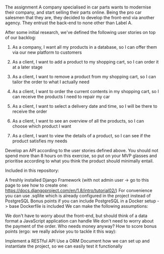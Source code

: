 The assignment
A company specialised in car parts wants to modernise their company, and start selling their parts online. Being the pro car salesmen that they are, they decided to develop the front-end via another agency. They entrust the back-end to none other than Label A.

After some initial research, we've defined the following user stories on top of our backlog:

1. As a company, I want all my products in a database, so I can offer them via our new platform to customers
   
2. As a client, I want to add a product to my shopping cart, so I can order it at a later stage
   
3. As a client, I want to remove a product from my shopping cart, so I can tailor the order to what I actually need
   
4. As a client, I want to order the current contents in my shopping cart, so I can receive the products I need to repair my car
   
5. As a client, I want to select a delivery date and time, so I will be there to receive the order
   
6. As a client, I want to see an overview of all the products, so I can choose which product I want
   
7. As a client, I want to view the details of a product, so I can see if the product satisfies my needs
   
Develop an API according to the user stories defined above. You should not spend more than 8 hours on this exercise, so put on your MVP glasses and prioritise according to what you think the product should minimally entail.

Included in this repository:

A freshly installed Django Framework (with not admin user -> go to this page to see how to create one: https://docs.djangoproject.com/en/1.8/intro/tutorial02/)
For convenience you can use .sqllite which is already configured in the project instead of PostgreSQL
Bonus points if you can include PostgreSQL in a Docker setup -> base Dockerfile is included
We can make the following assumptions:

We don't have to worry about the front-end, but should think of a data format a JavaScript application can handle
We don't need to worry about the payment of the order. Who needs money anyway?
How to score bonus points (ergo: we really advise you to tackle it this way):

Implement a RESTful API
Use a ORM
Document how we can set up and instantiate the project, so we can easily test it functionally